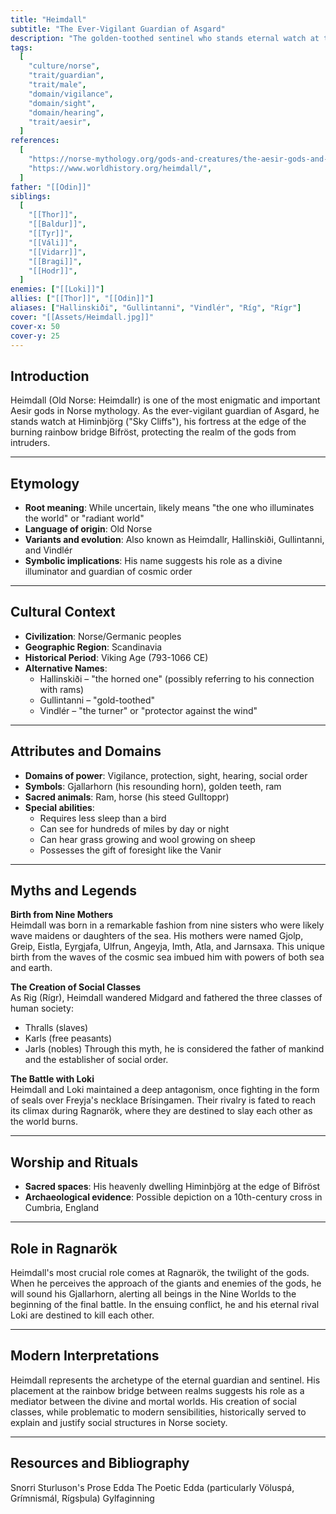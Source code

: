 ```yaml
---
title: "Heimdall"
subtitle: "The Ever-Vigilant Guardian of Asgard"
description: "The golden-toothed sentinel who stands eternal watch at the rainbow bridge Bifröst, born of nine mothers from the waves of the cosmic sea."
tags:
  [
    "culture/norse",
    "trait/guardian",
    "trait/male",
    "domain/vigilance",
    "domain/sight",
    "domain/hearing",
    "trait/aesir",
  ]
references:
  [
    "https://norse-mythology.org/gods-and-creatures/the-aesir-gods-and-goddesses/heimdall/",
    "https://www.worldhistory.org/heimdall/",
  ]
father: "[[Odin]]"
siblings:
  [
    "[[Thor]]",
    "[[Baldur]]",
    "[[Tyr]]",
    "[[Váli]]",
    "[[Vidarr]]",
    "[[Bragi]]",
    "[[Hodr]]",
  ]
enemies: ["[[Loki]]"]
allies: ["[[Thor]]", "[[Odin]]"]
aliases: ["Hallinskiði", "Gullintanni", "Vindlér", "Ríg", "Rígr"]
cover: "[[Assets/Heimdall.jpg]]"
cover-x: 50
cover-y: 25
---
```


## Introduction

Heimdall (Old Norse: Heimdallr) is one of the most enigmatic and important Aesir gods in Norse mythology. As the ever-vigilant guardian of Asgard, he stands watch at Himinbjörg ("Sky Cliffs"), his fortress at the edge of the burning rainbow bridge Bifröst, protecting the realm of the gods from intruders.

---

## Etymology

- **Root meaning**: While uncertain, likely means "the one who illuminates the world" or "radiant world"
- **Language of origin**: Old Norse
- **Variants and evolution**: Also known as Heimdallr, Hallinskiði, Gullintanni, and Vindlér
- **Symbolic implications**: His name suggests his role as a divine illuminator and guardian of cosmic order

---

## Cultural Context

- **Civilization**: Norse/Germanic peoples
- **Geographic Region**: Scandinavia
- **Historical Period**: Viking Age (793-1066 CE)
- **Alternative Names**:
  - Hallinskiði – "the horned one" (possibly referring to his connection with rams)
  - Gullintanni – "gold-toothed"
  - Vindlér – "the turner" or "protector against the wind"

---

## Attributes and Domains

- **Domains of power**: Vigilance, protection, sight, hearing, social order
- **Symbols**: Gjallarhorn (his resounding horn), golden teeth, ram
- **Sacred animals**: Ram, horse (his steed Gulltoppr)
- **Special abilities**:
  - Requires less sleep than a bird
  - Can see for hundreds of miles by day or night
  - Can hear grass growing and wool growing on sheep
  - Possesses the gift of foresight like the Vanir

---

## Myths and Legends

**Birth from Nine Mothers**  
Heimdall was born in a remarkable fashion from nine sisters who were likely wave maidens or daughters of the sea. His mothers were named Gjolp, Greip, Eistla, Eyrgjafa, Ulfrun, Angeyja, Imth, Atla, and Jarnsaxa. This unique birth from the waves of the cosmic sea imbued him with powers of both sea and earth.

**The Creation of Social Classes**  
As Rig (Rígr), Heimdall wandered Midgard and fathered the three classes of human society:

- Thralls (slaves)
- Karls (free peasants)
- Jarls (nobles)
  Through this myth, he is considered the father of mankind and the establisher of social order.

**The Battle with Loki**  
Heimdall and Loki maintained a deep antagonism, once fighting in the form of seals over Freyja's necklace Brísingamen. Their rivalry is fated to reach its climax during Ragnarök, where they are destined to slay each other as the world burns.

---

## Worship and Rituals

- **Sacred spaces**: His heavenly dwelling Himinbjörg at the edge of Bifröst
- **Archaeological evidence**: Possible depiction on a 10th-century cross in Cumbria, England

---

## Role in Ragnarök

Heimdall's most crucial role comes at Ragnarök, the twilight of the gods. When he perceives the approach of the giants and enemies of the gods, he will sound his Gjallarhorn, alerting all beings in the Nine Worlds to the beginning of the final battle. In the ensuing conflict, he and his eternal rival Loki are destined to kill each other.

---

## Modern Interpretations

Heimdall represents the archetype of the eternal guardian and sentinel. His placement at the rainbow bridge between realms suggests his role as a mediator between the divine and mortal worlds. His creation of social classes, while problematic to modern sensibilities, historically served to explain and justify social structures in Norse society.

---

## Resources and Bibliography

Snorri Sturluson's Prose Edda
The Poetic Edda (particularly Völuspá, Grímnismál, Rígsþula)
Gylfaginning
